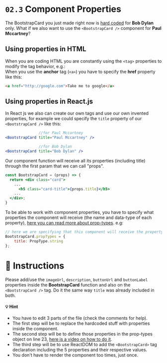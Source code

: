 # `02.3` Component Properties

The BootstrapCard you just made right now is [hard coded](https://www.quora.com/What-does-hard-coded-something-mean-in-computer-programming-context) for **Bob Dylan** only. What if we also want to use the `<BootstrapCard />` component for **Paul Mccartney**?

## Using properties in HTML

When you are coding HTML you are constantly using the `<tag>` properties to modify the tag behavior, e.g.:  
When you use the **anchor** tag (`<a>`) you have to specify the **href** property like this:

```html
<a href="http://google.com">Take me to google</a>
```

## Using properties in React.js

In React js we also can create our own tags and use our own invented properties, for example we could specify the `title` property of our `<BootstrapCard />` like this:

```jsx
               //for Paul Mccartney
<BootstrapCard title="Paul Mccartney" />

               //for Bob Dylan
<BootstrapCard title="Bob Dylan" />
```

Our component function will receive all its properties (including title) through the first param that we can call "props".

```jsx
const BootstrapCard = (props) => {
  return <div class="card">
    ...
      <h5 class="card-title">{props.title}</h5>
    ...
  </div>;
}
```

To be able to work with component properties, you have to specify what properties the component will receive (the name and data-type of each property), [here you can read more about prop-types](https://reactjs.org/docs/typechecking-with-proptypes.html). e.g:

```js
// here we are specifying that this component will receive the property "title" and it will be a string.
BootstrapCard.propTypes = {
	title: PropType.string
};
```

# :speech_balloon: Instructions

Please add/use the `imageUrl`, `description`, `buttonUrl` and `buttonLabel` properties inside the **BootstrapCard** function and also on the `<BootstrapCard />` tag. Do it the same way `title` was already included in both.

#### :bulb: Hint

- You have to edit 3 parts of the file (check the comments for help).
- The first step will be to replace the hardcoded stuff with properties inside the component.
- The second step will be to define those properties in the prop-types object on line 23, [here is a video on how to do it](https://www.youtube.com/watch?v=oty7VGcXK44).
- The third step will be to use ReactDOM to add the `<BootstrapCard>` tag declaration including the 5 properties and their respective values.
- You don't have to render the component too times, just once.
